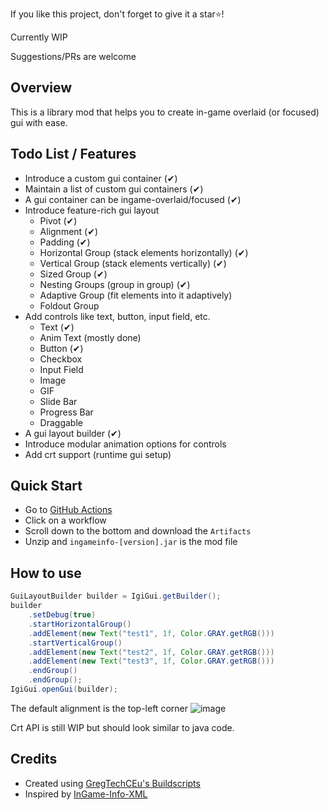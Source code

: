 If you like this project, don't forget to give it a star⭐!

Currently WIP

Suggestions/PRs are welcome

## Overview
This is a library mod that helps you to create in-game overlaid (or focused) gui with ease.

## Todo List / Features
- Introduce a custom gui container (✔)
- Maintain a list of custom gui containers (✔)
- A gui container can be ingame-overlaid/focused (✔)
- Introduce feature-rich gui layout
  - Pivot (✔)
  - Alignment (✔)
  - Padding (✔)
  - Horizontal Group (stack elements horizontally) (✔)
  - Vertical Group (stack elements vertically) (✔)
  - Sized Group (✔)
  - Nesting Groups (group in group) (✔)
  - Adaptive Group (fit elements into it adaptively)
  - Foldout Group
- Add controls like text, button, input field, etc.
  - Text (✔)
  - Anim Text (mostly done)
  - Button (✔)
  - Checkbox
  - Input Field
  - Image
  - GIF
  - Slide Bar
  - Progress Bar
  - Draggable
- A gui layout builder (✔)
- Introduce modular animation options for controls
- Add crt support (runtime gui setup)

## Quick Start
- Go to [GitHub Actions](https://github.com/tttsaurus/Ingame-Info-Reborn/actions)
- Click on a workflow
- Scroll down to the bottom and download the `Artifacts`
- Unzip and `ingameinfo-[version].jar` is the mod file

## How to use
```java
GuiLayoutBuilder builder = IgiGui.getBuilder();
builder
    .setDebug(true)
    .startHorizontalGroup()
    .addElement(new Text("test1", 1f, Color.GRAY.getRGB()))
    .startVerticalGroup()
    .addElement(new Text("test2", 1f, Color.GRAY.getRGB()))
    .addElement(new Text("test3", 1f, Color.GRAY.getRGB()))
    .endGroup()
    .endGroup();
IgiGui.openGui(builder);
```
The default alignment is the top-left corner
![image](https://github.com/user-attachments/assets/0bbd66db-4ee0-4ef9-a47d-0021ffc3be1b)

Crt API is still WIP but should look similar to java code.

## Credits
- Created using [GregTechCEu's Buildscripts](https://github.com/GregTechCEu/Buildscripts)
- Inspired by [InGame-Info-XML](https://github.com/Lunatrius/InGame-Info-XML)
